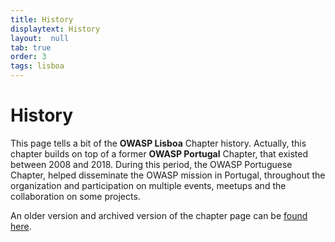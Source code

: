 ```yaml
---
title: History
displaytext: History
layout:  null
tab: true
order: 3
tags: lisboa
---
```


# History

This page tells a bit of the **OWASP Lisboa** Chapter history. Actually, this chapter builds on top of a former **OWASP Portugal** Chapter, that existed between 2008 and 2018. During this period, the OWASP Portuguese Chapter, helped disseminate the OWASP mission in Portugal, throughout the organization and participation on multiple events, meetups and the collaboration on some projects.

An older version and archived version of the chapter page can be [found here](https://web.archive.org/web/20170324093023/https://owasp.org/index.php/Portugal).

